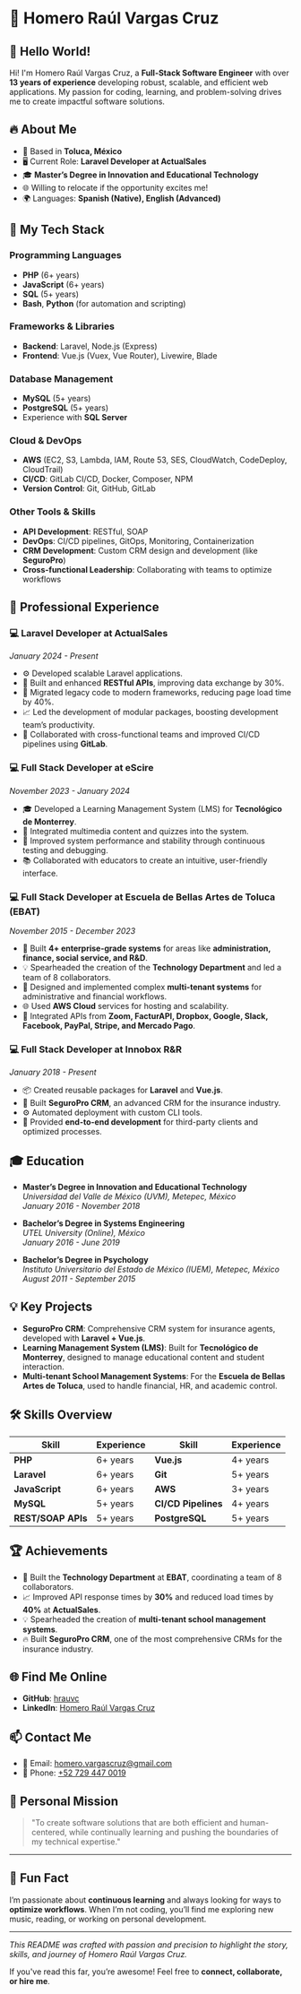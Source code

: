 # 📘 **Homero Raúl Vargas Cruz**

## 👋 **Hello World!**
Hi! I'm Homero Raúl Vargas Cruz, a **Full-Stack Software Engineer** with over **13 years of experience** developing robust, scalable, and efficient web applications. My passion for coding, learning, and problem-solving drives me to create impactful software solutions.

## 🔥 **About Me**
- 📍 Based in **Toluca, México** 
- 🖥️ Current Role: **Laravel Developer at ActualSales**
- 🎓 **Master’s Degree in Innovation and Educational Technology** 
- 🌐 Willing to relocate if the opportunity excites me!
- 🌍 Languages: **Spanish (Native), English (Advanced)**

## 🚀 **My Tech Stack**
### **Programming Languages**
- **PHP** (6+ years)
- **JavaScript** (6+ years)
- **SQL** (5+ years)
- **Bash**, **Python** (for automation and scripting)

### **Frameworks & Libraries**
- **Backend**: Laravel, Node.js (Express)
- **Frontend**: Vue.js (Vuex, Vue Router), Livewire, Blade

### **Database Management**
- **MySQL** (5+ years)
- **PostgreSQL** (5+ years)
- Experience with **SQL Server**

### **Cloud & DevOps**
- **AWS** (EC2, S3, Lambda, IAM, Route 53, SES, CloudWatch, CodeDeploy, CloudTrail)
- **CI/CD**: GitLab CI/CD, Docker, Composer, NPM
- **Version Control**: Git, GitHub, GitLab

### **Other Tools & Skills**
- **API Development**: RESTful, SOAP
- **DevOps**: CI/CD pipelines, GitOps, Monitoring, Containerization
- **CRM Development**: Custom CRM design and development (like **SeguroPro**)
- **Cross-functional Leadership**: Collaborating with teams to optimize workflows

## 💼 **Professional Experience**

### **💻 Laravel Developer at ActualSales**  
*January 2024 - Present*  
- ⚙️ Developed scalable Laravel applications.
- 📡 Built and enhanced **RESTful APIs**, improving data exchange by 30%.
- 🚀 Migrated legacy code to modern frameworks, reducing page load time by 40%.
- 📈 Led the development of modular packages, boosting development team’s productivity.
- 🤝 Collaborated with cross-functional teams and improved CI/CD pipelines using **GitLab**.

### **💻 Full Stack Developer at eScire**  
*November 2023 - January 2024*  
- 🎓 Developed a Learning Management System (LMS) for **Tecnológico de Monterrey**.
- 🧩 Integrated multimedia content and quizzes into the system.
- 🔄 Improved system performance and stability through continuous testing and debugging.
- 📚 Collaborated with educators to create an intuitive, user-friendly interface.

### **💻 Full Stack Developer at Escuela de Bellas Artes de Toluca (EBAT)**  
*November 2015 - December 2023*  
- 🏫 Built **4+ enterprise-grade systems** for areas like **administration, finance, social service, and R&D**.
- 💡 Spearheaded the creation of the **Technology Department** and led a team of 8 collaborators.
- 🚀 Designed and implemented complex **multi-tenant systems** for administrative and financial workflows.
- 🌐 Used **AWS Cloud** services for hosting and scalability.
- 🔗 Integrated APIs from **Zoom, FacturAPI, Dropbox, Google, Slack, Facebook, PayPal, Stripe, and Mercado Pago**.

### **💻 Full Stack Developer at Innobox R&R**  
*January 2018 - Present*  
- 📦 Created reusable packages for **Laravel** and **Vue.js**.
- 💪 Built **SeguroPro CRM**, an advanced CRM for the insurance industry.
- ⚙️ Automated deployment with custom CLI tools.
- 🤝 Provided **end-to-end development** for third-party clients and optimized processes.

## 🎓 **Education**
- **Master’s Degree in Innovation and Educational Technology**  
  *Universidad del Valle de México (UVM), Metepec, México*  
  *January 2016 - November 2018*  
  
- **Bachelor’s Degree in Systems Engineering**  
  *UTEL University (Online), México*  
  *January 2016 - June 2019*  
  
- **Bachelor’s Degree in Psychology**  
  *Instituto Universitario del Estado de México (IUEM), Metepec, México*  
  *August 2011 - September 2015*  

## 💡 **Key Projects**
- **SeguroPro CRM**: Comprehensive CRM system for insurance agents, developed with **Laravel + Vue.js**.
- **Learning Management System (LMS)**: Built for **Tecnológico de Monterrey**, designed to manage educational content and student interaction.
- **Multi-tenant School Management Systems**: For the **Escuela de Bellas Artes de Toluca**, used to handle financial, HR, and academic control.

## 🛠️ **Skills Overview**
| **Skill**               | **Experience**  |  **Skill**              | **Experience**  |
|----------------------|-----------------|-----------------------|-----------------|
| **PHP**               | 6+ years         | **Vue.js**             | 4+ years         |
| **Laravel**           | 6+ years         | **Git**                | 5+ years         |
| **JavaScript**        | 6+ years         | **AWS**                | 3+ years         |
| **MySQL**             | 5+ years         | **CI/CD Pipelines**    | 4+ years         |
| **REST/SOAP APIs**    | 5+ years         | **PostgreSQL**         | 5+ years         |

## 🏆 **Achievements**
- 🏅 Built the **Technology Department** at **EBAT**, coordinating a team of 8 collaborators.
- 📈 Improved API response times by **30%** and reduced load times by **40%** at **ActualSales**.
- 💡 Spearheaded the creation of **multi-tenant school management systems**.
- 🔥 Built **SeguroPro CRM**, one of the most comprehensive CRMs for the insurance industry.

## 🌐 **Find Me Online**
- **GitHub**: [hrauvc](https://github.com/hrauvc) 
- **LinkedIn**: [Homero Raúl Vargas Cruz](https://www.linkedin.com/in/hraulvc)

## 📫 **Contact Me**
- 📧 Email: [homero.vargascruz@gmail.com](mailto:homero.vargascruz@gmail.com)
- 📱 Phone: [+52 729 447 0019](tel:+527294470019)

## 🦾 **Personal Mission**
> "To create software solutions that are both efficient and human-centered, while continually learning and pushing the boundaries of my technical expertise."

---

## 📢 **Fun Fact**
I’m passionate about **continuous learning** and always looking for ways to **optimize workflows**. When I’m not coding, you’ll find me exploring new music, reading, or working on personal development.

---

*This README was crafted with passion and precision to highlight the story, skills, and journey of Homero Raúl Vargas Cruz.*

If you've read this far, you’re awesome! Feel free to **connect, collaborate, or hire me**.
